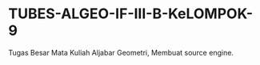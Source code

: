 # TUBES-ALGEO-IF-III-B-KeLOMPOK-9
Tugas Besar Mata Kuliah Aljabar Geometri, Membuat source engine. 
